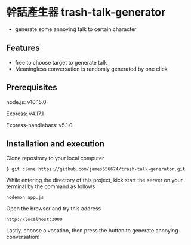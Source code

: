 # 幹話產生器 trash-talk-generator
- generate some annoying talk to certain character

## Features
- free to choose target to generate talk
- Meaningless conversation is randomly generated by one click

## Prerequisites

node.js: v10.15.0

Express: v4.17.1

Express-handlebars: v5.1.0


## Installation and execution

Clone repository to your local computer

```
$ git clone https://github.com/james556674/trash-talk-generator.git
```

While entering the directory of this project, kick start the server on your terminal by the command as follows

```
nodemon app.js
```

Open the browser and try this address

```
http://localhost:3000
```

Lastly, choose a vocation, then press the button to generate annoying conversation!
